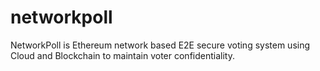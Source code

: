 # networkpoll
NetworkPoll is Ethereum network based E2E secure voting system using Cloud and Blockchain to maintain voter confidentiality.
